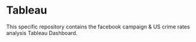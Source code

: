 # Tableau
This specific repository contains the facebook campaign & US crime rates analysis Tableau Dashboard.

